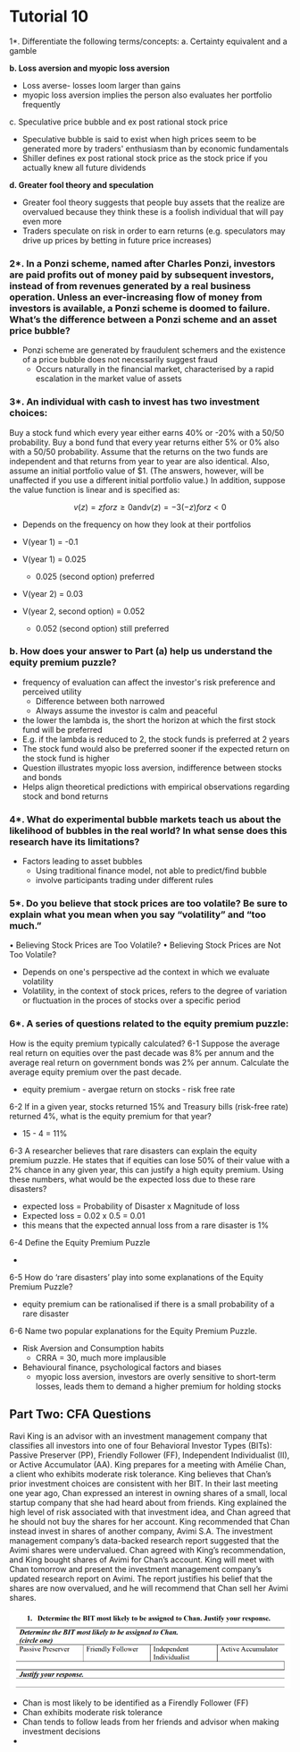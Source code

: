 # Tutorial 10

1*. Differentiate the following terms/concepts:
a. Certainty equivalent and a gamble

**b. Loss aversion and myopic loss aversion**

- Loss averse- losses loom larger than gains
- myopic loss aversion implies the person also evaluates her portfolio frequently

c. Speculative price bubble and ex post rational stock price

- Speculative bubble is said to exist when high prices seem to be generated more by traders' enthusiasm than by economic fundamentals
- Shiller defines ex post rational stock price as the stock price if you actually knew all future dividends


**d. Greater fool theory and speculation**
- Greater fool theory suggests that people buy assets that the realize are overvalued because they think these is a foolish individual that will pay even more
- Traders speculate on risk in order to earn returns (e.g. speculators may drive up prices by betting in future price increases)

### 2*. In a Ponzi scheme, named after Charles Ponzi, investors are paid profits out of money paid by subsequent investors, instead of from revenues generated by a real business operation. Unless an ever-increasing flow of money from investors is available, a Ponzi scheme is doomed to failure. What’s the difference between a Ponzi scheme and an asset price bubble?

- Ponzi scheme are generated by fraudulent schemers and the existence of a price bubble does not necessarily suggest fraud
  - Occurs naturally in the financial market, characterised by a rapid escalation in the market value of assets


### 3*. An individual with cash to invest has two investment choices:

Buy a stock fund which every year either earns 40% or -20% with a 50/50 probability.
Buy a bond fund that every year returns either 5% or 0% also with a 50/50 probability.
Assume that the returns on the two funds are independent and that returns from year to
year are also identical. Also, assume an initial portfolio value of $1. (The answers,
however, will be unaffected if you use a different initial portfolio value.)
In addition, suppose the value function is linear and is specified as:

$$v(z) = z for z≥0 \text{and} v(z) = -3(-z) for z<0$$

- Depends on the frequency on how they look at their portfolios
- V(year 1) = -0.1
- V(year 1) = 0.025
  - 0.025 (second option) preferred

- V(year 2) = 0.03
- V(year 2, second option) = 0.052
  - 0.052 (second option) still preferred

### b. How does your answer to Part (a) help us understand the equity premium puzzle?

- frequency of evaluation can affect the investor's risk preference and perceived utility
  - Difference between both narrowed
  - Always assume the investor is calm and peaceful
- the lower the lambda is, the short the horizon at which the first stock fund will be preferred
- E.g. if the lambda is reduced to 2, the stock funds is preferred at 2 years
- The stock fund would also be preferred sooner if the expected return on the stock fund is higher
- Question illustrates myopic loss aversion, indifference between stocks and bonds
- Helps align theoretical predictions with empirical observations regarding stock and bond returns


### 4*. What do experimental bubble markets teach us about the likelihood of bubbles in the real world? In what sense does this research have its limitations? 

- Factors leading to asset bubbles
  - Using traditional finance model, not able to predict/find bubble
  - involve participants trading under different rules


### 5*. Do you believe that stock prices are too volatile? Be sure to explain what you mean when you say “volatility” and “too much.”
• Believing Stock Prices are Too Volatile?
• Believing Stock Prices are Not Too Volatile?

- Depends on one's perspective ad the context in which we evaluate volatility
- Volatility, in the context of stock prices, refers to the degree of variation or fluctuation in the proces of stocks over a specific period


### 6*. A series of questions related to the equity premium puzzle:
How is the equity premium typically calculated?
6-1 Suppose the average real return on equities over the past decade was 8% per annum and
the average real return on government bonds was 2% per annum. Calculate the average equity
premium over the past decade.

- equity premium - avergae return on stocks - risk free rate

6-2 If in a given year, stocks returned 15% and Treasury bills (risk-free rate) returned 4%, what
is the equity premium for that year?

- 15 - 4 = 11%

6-3 A researcher believes that rare disasters can explain the equity premium puzzle. He states
that if equities can lose 50% of their value with a 2% chance in any given year, this can justify
a high equity premium. Using these numbers, what would be the expected loss due to these rare
disasters?

- expected loss = Probability of Disaster x Magnitude of loss
- Expected loss = 0.02 x 0.5 = 0.01
- this means that the expected annual loss from a rare disaster is 1%

6-4 Define the Equity Premium Puzzle

- 

6-5 How do ‘rare disasters’ play into some explanations of the Equity Premium Puzzle?
- equity premium can be rationalised if there is a small probability of a rare disaster

6-6 Name two popular explanations for the Equity Premium Puzzle.

- Risk Aversion and Consumption habits
  - CRRA = 30, much more implausible
- Behavioural finance, psychological factors and biases
  - myopic loss aversion, investors are overly sensitive to short-term losses, leads them to demand a higher premium for holding stocks


## Part Two: CFA Questions
Ravi King is an advisor with an investment management company that classifies all investors
into one of four Behavioral Investor Types (BITs): Passive Preserver (PP), Friendly Follower
(FF), Independent Individualist (II), or Active Accumulator (AA). King prepares for a meeting
with Amélie Chan, a client who exhibits moderate risk tolerance. King believes that Chan’s
prior investment choices are consistent with her BIT. In their last meeting one year ago, Chan
expressed an interest in owning shares of a small, local startup company that she had heard
about from friends. King explained the high level of risk associated with that investment idea,
and Chan agreed that he should not buy the shares for her account. King recommended that
Chan instead invest in shares of another company, Avimi S.A. The investment management
company’s data-backed research report suggested that the Avimi shares were undervalued.
Chan agreed with King’s recommendation, and King bought shares of Avimi for Chan’s
account. King will meet with Chan tomorrow and present the investment management
company’s updated research report on Avimi. The report justifies his belief that the shares are
now overvalued, and he will recommend that Chan sell her Avimi shares.


![alt text](assets\IMG107.PNG)

- Chan is most likely to be identified as a Firendly Follower (FF)
- Chan exhibits moderate risk tolerance
- Chan tends to follow leads from her friends and advisor when making investment decisions
- 
